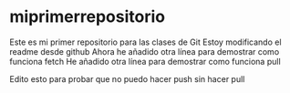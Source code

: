 # miprimerrepositorio
Este es mi primer repositorio para las clases de Git
Estoy modificando el readme desde github
Ahora he añadido otra línea para demostrar como funciona fetch
He añadido otra línea para demostrar como funciona pull

Edito esto para probar que no puedo hacer push sin hacer pull
